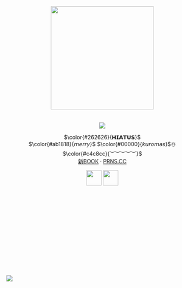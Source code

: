 <br /> <br /> <br /> <br /> <br /> <br /> <br /> <br /> <br /> <br /> <br /> <br />
<div align="center">
 <img src="https://github.com/user-attachments/assets/1b876749-e0da-46af-a867-c9db7b31b83a" height=270 weight=550> <br /> <br /> <br />
<img src="https://github.com/user-attachments/assets/75f69b7b-a409-4ddb-bb58-3b1b449273e4">
 
 $\color{#262626}{𝗛𝗜𝗔𝗧𝗨𝗦}$ <br />
 $\color{#ab1818}{𝘮𝘦𝘳𝘳𝘺}$ $\color{#00000}{𝘬𝘶𝘳𝘰𝘮𝘢𝘴}$☃️ <br />
 $\color{#c4c8cc}{︶︶︶︶︶}$ <br />
   [新BOOK](https://easyliving.atabook.org/) · [PRNS.CC](https://pronouns.cc/@sbcl) <br />

 <img src="https://github.com/user-attachments/assets/78b0cd4c-eff7-4713-bc58-e856e4ea775a" height=40 weight=70>  <img src="https://github.com/user-attachments/assets/562dad09-619b-4b47-8a8f-bb9f842b6398" height=40 weight=80> <br />

</div>
<br /> <br /> <br /> <br /> <br /> <br /> <br /> <br /> <br /> <br /> <br /> <br />

[![](https://visitcount.itsvg.in/api?id=easyIiving&label=%E2%80%8E%20&color=12&icon=4&pretty=false)](https://visitcount.itsvg.in)
